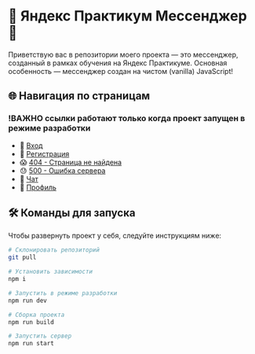 # 🚀 Яндекс Практикум Мессенджер 🚀

Приветствую вас в репозитории моего проекта — это мессенджер, созданный в рамках обучения на Яндекс Практикуме. Основная особенность — мессенджер создан на чистом (vanilla) JavaScript!

## 🌐 Навигация по страницам
### !ВАЖНО ссылки работают только когда проект запущен в режиме разработки

- 🚪 [Вход](https://illustrious-cupcake-1e1c8d.netlify.app/)
- 📝 [Регистрация](https://illustrious-cupcake-1e1c8d.netlify.app/register)
- 😱 [404 - Страница не найдена](https://illustrious-cupcake-1e1c8d.netlify.app/404)
- 😓 [500 - Ошибка сервера](https://illustrious-cupcake-1e1c8d.netlify.app/500)
- 💬 [Чат](https://illustrious-cupcake-1e1c8d.netlify.app/chat)
- 🕺 [Профиль](https://illustrious-cupcake-1e1c8d.netlify.app/profile)

## 🛠 Команды для запуска

Чтобы развернуть проект у себя, следуйте инструкциям ниже:

```bash
# Склонировать репозиторий
git pull 

# Установить зависимости
npm i 

# Запустить в режиме разработки
npm run dev 

# Сборка проекта
npm run build

# Запустить сервер
npm run start
```